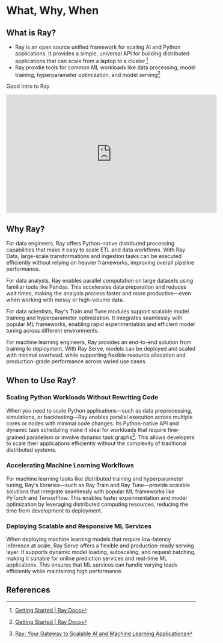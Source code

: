 # What, Why, When

## What is Ray?

- Ray is an open source unified framework for scaling AI and Python applications. It provides a simple, universal API for building distributed applications that can scale from a laptop to a cluster.[^1]
- Ray provdie tools for common ML workloads like data processing, model training, hyperparameter optimization, and model serving[^1]

Good Intro to Ray
<iframe width="560" height="315" src="https://www.youtube.com/embed/FhXfEXUUQp0?si=EYYEukYgRgwITT3x" title="YouTube video player" frameborder="0" allow="accelerometer; autoplay; clipboard-write; encrypted-media; gyroscope; picture-in-picture; web-share" referrerpolicy="strict-origin-when-cross-origin" allowfullscreen></iframe>

## Why Ray?

For data engineers, Ray offers Python-native distributed processing capabilities that make it easy to scale ETL and data workflows. With Ray Data, large-scale transformations and ingestion tasks can be executed efficiently without relying on heavier frameworks, improving overall pipeline performance.

For data analysts, Ray enables parallel computation on large datasets using familiar tools like Pandas. This accelerates data preparation and reduces wait times, making the analysis process faster and more productive—even when working with messy or high-volume data.

For data scientists, Ray's Train and Tune modules support scalable model training and hyperparameter optimization. It integrates seamlessly with popular ML frameworks, enabling rapid experimentation and efficient model tuning across different environments.

For machine learning engineers, Ray provides an end-to-end solution from training to deployment. With Ray Serve, models can be deployed and scaled with minimal overhead, while supporting flexible resource allocation and production-grade performance across varied use cases.

## When to Use Ray?

### Scaling Python Workloads Without Rewriting Code

When you need to scale Python applications—such as data preprocessing, simulations, or backtesting—Ray enables parallel execution across multiple cores or nodes with minimal code changes. Its Python-native API and dynamic task scheduling make it ideal for workloads that require fine-grained parallelism or involve dynamic task graphs[^2]. This allows developers to scale their applications efficiently without the complexity of traditional distributed systems.

### Accelerating Machine Learning Workflows

For machine learning tasks like distributed training and hyperparameter tuning, Ray's libraries—such as Ray Train and Ray Tune—provide scalable solutions that integrate seamlessly with popular ML frameworks like PyTorch and TensorFlow. This enables faster experimentation and model optimization by leveraging distributed computing resources, reducing the time from development to deployment.

### Deploying Scalable and Responsive ML Services

When deploying machine learning models that require low-latency inference at scale, Ray Serve offers a flexible and production-ready serving layer. It supports dynamic model loading, autoscaling, and request batching, making it suitable for online prediction services and real-time ML applications. This ensures that ML services can handle varying loads efficiently while maintaining high performance.

## References

[^1]: [Getting Started | Ray Docs](https://docs.ray.io/en/latest/ray-overview/getting-started.html)
[^2]: [Ray: Your Gateway to Scalable AI and Machine Learning Applications](https://www.analyticsvidhya.com/blog/2025/03/ray/)
